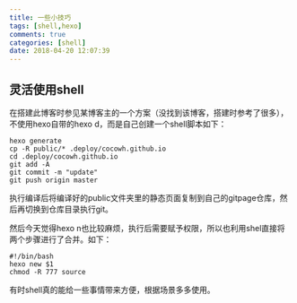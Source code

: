 ```yaml
---
title: 一些小技巧
tags: [shell,hexo]
comments: true
categories: [shell]
date: 2018-04-20 12:07:39
---
```

## 灵活使用shell
在搭建此博客时参见某博客主的一个方案（没找到该博客，搭建时参考了很多），不使用hexo自带的hexo d，而是自己创建一个shell脚本如下：
```code
hexo generate
cp -R public/* .deploy/cocowh.github.io
cd .deploy/cocowh.github.io
git add -A
git commit -m "update"
git push origin master
```
执行编译后将编译好的public文件夹里的静态页面复制到自己的gitpage仓库，然后再切换到仓库目录执行git。

然后今天觉得hexo n也比较麻烦，执行后需要赋予权限，所以也利用shel直接将两个步骤进行了合并。如下：
```code
#!/bin/bash
hexo new $1
chmod -R 777 source
```
有时shell真的能给一些事情带来方便，根据场景多多使用。